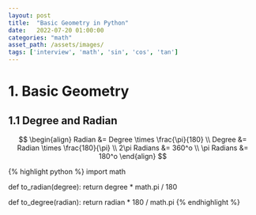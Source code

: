 ```yaml
---
layout: post 
title:  "Basic Geometry in Python"
date:   2022-07-20 01:00:00 
categories: "math"
asset_path: /assets/images/ 
tags: ['interview', 'math', 'sin', 'cos', 'tan']
---
```


# 1. Basic Geometry 

## 1.1 Degree and Radian 

$$ \begin{align}
Radian &= Degree \times \frac{\pi}{180} \\
Degree &= Radian \times \frac{180}{\pi} \\
2\pi Radians &= 360^o \\
\pi Radians &= 180^o
\end{align} $$

{% highlight python %}
import math

def to_radian(degree):
    return degree * math.pi / 180

def to_degree(radian):
    return radian * 180 / math.pi
{% endhighlight %}